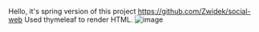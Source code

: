 Hello, it's spring version of this project https://github.com/Zwidek/social-web
Used thymeleaf to render HTML. 
![image](https://github.com/user-attachments/assets/d0990db5-d5db-4ab4-ae27-633b6f8e4f74)

